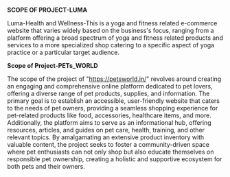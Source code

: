 **SCOPE OF PROJECT-LUMA**

Luma-Health and Wellness-This is a yoga and fitness related e-commerce website that varies widely based on the business's focus, ranging from a platform offering a broad spectrum of yoga and fitness related products and services to a more specialized shop catering to a specific aspect of yoga practice or a particular target audience.



**Scope of Project-PETs_WORLD**


The scope of the project of "https://petsworld.in/" revolves around creating an engaging and comprehensive online platform dedicated to pet lovers, offering a diverse range of pet products, supplies, and information. The primary goal is to establish an accessible, user-friendly website that caters to the needs of pet owners, providing a seamless shopping experience for pet-related products like food, accessories, healthcare items, and more. Additionally, the platform aims to serve as an informational hub, offering resources, articles, and guides on pet care, health, training, and other relevant topics. By amalgamating an extensive product inventory with valuable content, the project seeks to foster a community-driven space where pet enthusiasts can not only shop but also educate themselves on responsible pet ownership, creating a holistic and supportive ecosystem for both pets and their owners.


